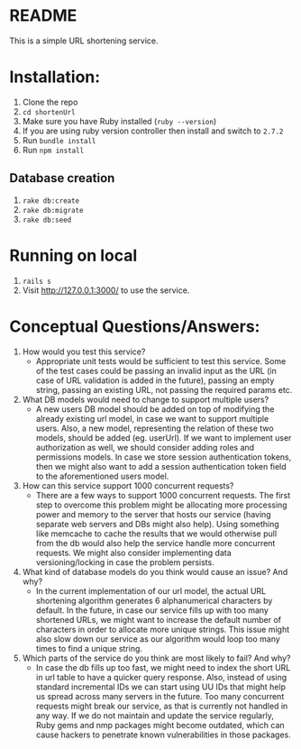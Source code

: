 # README

This is a simple URL shortening service.

# Installation:

1. Clone the repo
2. `cd shortenUrl`
3. Make sure you have Ruby installed (`ruby --version`)
4. If you are using ruby version controller then install and switch to `2.7.2`
5. Run `bundle install`
6. Run `npm install`

## Database creation

1. `rake db:create`
2. `rake db:migrate`
3. `rake db:seed`

# Running on local

1. `rails s`
2. Visit http://127.0.0.1:3000/ to use the service.

# Conceptual Questions/Answers:

1. How would you test this service?
    - Appropriate unit tests would be sufficient to test this service. Some of the test cases could be passing an invalid input as the URL (in case of URL validation is added in the future), passing an empty string, passing an existing URL, not passing the required params etc.
2. What DB models would need to change to support multiple users?
    - A new users DB model should be added on top of modifying the already existing url model, in case we want to support multiple users. Also, a new model, representing the relation of these two models, should be added (eg. userUrl). If we want to implement user authorization as well, we should consider adding roles and permissions models. In case we store session authentication tokens, then we might also want to add a session authentication token field to the aforementioned users model.
3. How can this service support 1000 concurrent requests?
    - There are a few ways to support 1000 concurrent requests. The first step to overcome this problem might be allocating more processing power and memory to the server that hosts our service (having separate web servers and DBs might also help). Using something like memcache to cache the results that we would otherwise pull from the db would also help the service handle more concurrent requests. We might also consider implementing data versioning/locking in case the problem persists.
4. What kind of database models do you think would cause an issue? And why?
    - In the current implementation of our url model, the actual URL shortening algorithm generates 6 alphanumerical characters by default. In the future, in case our service fills up with too many shortened URLs, we might want to increase the default number of characters in order to allocate more unique strings. This issue might also slow down our service as our algorithm would loop too many times to find a unique string.
5. Which parts of the service do you think are most likely to fail? And why?
    - In case the db fills up too fast, we might need to index the short URL in url table to have a quicker query response. Also, instead of using standard incremental IDs we can start using UU IDs that might help us spread across many servers in the future. Too many concurrent requests might break our service, as that is currently not handled in any way. If we do not maintain and update the service regularly, Ruby gems and nmp packages might become outdated, which can cause hackers to penetrate known vulnerabilities in those packages.
